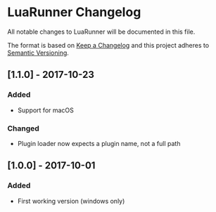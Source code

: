 # LuaRunner Changelog
All notable changes to LuaRunner will be documented in this file.

The format is based on [Keep a Changelog](http://keepachangelog.com/en/1.0.0/)
and this project adheres to [Semantic Versioning](http://semver.org/spec/v2.0.0.html).

## [1.1.0] - 2017-10-23
### Added
- Support for macOS
### Changed
- Plugin loader now expects a plugin name, not a full path

## [1.0.0] - 2017-10-01
### Added
- First working version (windows only)
